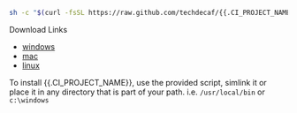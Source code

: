 ```bash
sh -c "$(curl -fsSL https://raw.github.com/techdecaf/{{.CI_PROJECT_NAME}}/master/install.sh)"
```

Download Links

- [windows]({{.DOWNLOAD_URI}}/windows/{{.CI_PROJECT_NAME}}.exe)
- [mac]({{.DOWNLOAD_URI}}/latest/darwin/{{.CI_PROJECT_NAME}})
- [linux]({{.DOWNLOAD_URI}}/latest/linux/{{.CI_PROJECT_NAME}})

To install {{.CI_PROJECT_NAME}}, use the provided script, simlink it or place it in any directory that is part of your path.
i.e. `/usr/local/bin` or `c:\windows`

